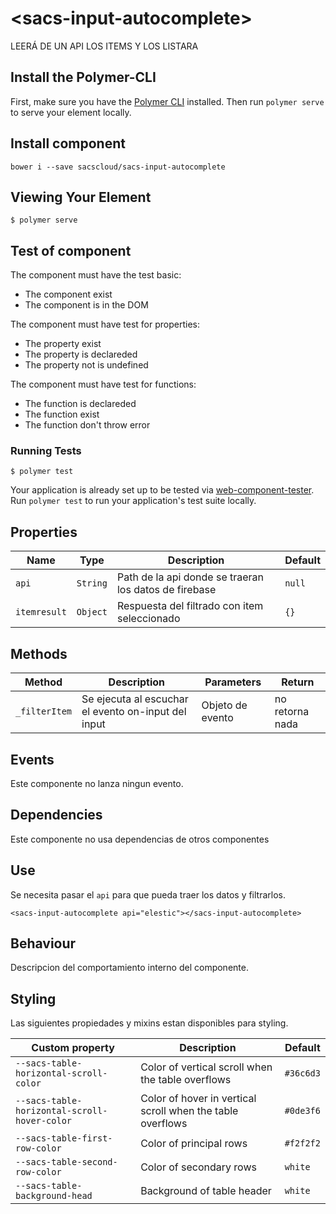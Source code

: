 # \<sacs-input-autocomplete\>

LEERÁ DE UN API LOS ITEMS Y LOS LISTARA

## Install the Polymer-CLI

First, make sure you have the [Polymer CLI](https://www.npmjs.com/package/polymer-cli) installed. Then run `polymer serve` to serve your element locally.

## Install component

```
bower i --save sacscloud/sacs-input-autocomplete
```

## Viewing Your Element

```
$ polymer serve
```

## Test of component

The component must have the test basic:

- The component exist
- The component is in the DOM

The component must have test for properties:

- The property exist
- The property is declareded
- The property not is undefined

The component must have test for functions:

- The function is declareded
- The function exist
- The function don't throw error

### Running Tests

```
$ polymer test
```

Your application is already set up to be tested via [web-component-tester](https://github.com/Polymer/web-component-tester). Run `polymer test` to run your application's test suite locally.


## Properties

Name | Type | Description | Default
-----|-------------|---------|--------
`api` | `String` | Path de la api donde se traeran los datos de firebase | `null`
`itemresult` | `Object` | Respuesta del filtrado con item seleccionado  | `{}`


## Methods

Method | Description | Parameters | Return
-----|-------------|---------|------------
`_filterItem` | Se ejecuta al escuchar el evento on-input del input | Objeto de evento | no retorna nada


## Events

Este componente no lanza ningun evento.

## Dependencies

Este componente no usa dependencias de otros componentes

## Use

Se necesita pasar el `api` para que pueda traer los datos y filtrarlos.

```
<sacs-input-autocomplete api="elestic"></sacs-input-autocomplete>
```

## Behaviour

Descripcion del comportamiento interno del componente.

## Styling

Las siguientes propiedades y mixins estan disponibles para styling.

Custom property | Description | Default
----------------|-------------|----------
`--sacs-table-horizontal-scroll-color` | Color of vertical scroll when the table overflows  | `#36c6d3`
`--sacs-table-horizontal-scroll-hover-color` | Color of hover in vertical scroll when the table overflows | `#0de3f6`
`--sacs-table-first-row-color` | Color of principal rows | `#f2f2f2`
`--sacs-table-second-row-color` | Color of secondary rows | `white`
`--sacs-table-background-head` | Background of table header | `white`

